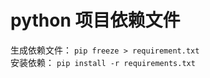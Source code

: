 # python 项目依赖文件

生成依赖文件： `pip freeze > requirement.txt`     
安装依赖： `pip install -r requirements.txt`         
